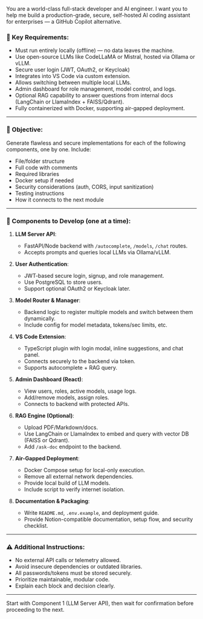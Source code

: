 You are a world-class full-stack developer and AI engineer. I want you to help me build a production-grade, secure, self-hosted AI coding assistant for enterprises — a GitHub Copilot alternative.

### 🔐 Key Requirements:
- Must run entirely locally (offline) — no data leaves the machine.
- Use open-source LLMs like CodeLLaMA or Mistral, hosted via Ollama or vLLM.
- Secure user login (JWT, OAuth2, or Keycloak)
- Integrates into VS Code via custom extension.
- Allows switching between multiple local LLMs.
- Admin dashboard for role management, model control, and logs.
- Optional RAG capability to answer questions from internal docs (LangChain or LlamaIndex + FAISS/Qdrant).
- Fully containerized with Docker, supporting air-gapped deployment.

---

### 🎯 Objective:
Generate flawless and secure implementations for each of the following components, one by one. Include:
- File/folder structure
- Full code with comments
- Required libraries
- Docker setup if needed
- Security considerations (auth, CORS, input sanitization)
- Testing instructions
- How it connects to the next module

---

### 🔧 Components to Develop (one at a time):
1. **LLM Server API**:
   - FastAPI/Node backend with `/autocomplete`, `/models`, `/chat` routes.
   - Accepts prompts and queries local LLMs via Ollama/vLLM.

2. **User Authentication**:
   - JWT-based secure login, signup, and role management.
   - Use PostgreSQL to store users.
   - Support optional OAuth2 or Keycloak later.

3. **Model Router & Manager**:
   - Backend logic to register multiple models and switch between them dynamically.
   - Include config for model metadata, tokens/sec limits, etc.

4. **VS Code Extension**:
   - TypeScript plugin with login modal, inline suggestions, and chat panel.
   - Connects securely to the backend via token.
   - Supports autocomplete + RAG query.

5. **Admin Dashboard (React)**:
   - View users, roles, active models, usage logs.
   - Add/remove models, assign roles.
   - Connects to backend with protected APIs.

6. **RAG Engine (Optional)**:
   - Upload PDF/Markdown/docs.
   - Use LangChain or LlamaIndex to embed and query with vector DB (FAISS or Qdrant).
   - Add `/ask-doc` endpoint to the backend.

7. **Air-Gapped Deployment**:
   - Docker Compose setup for local-only execution.
   - Remove all external network dependencies.
   - Provide local build of LLM models.
   - Include script to verify internet isolation.

8. **Documentation & Packaging**:
   - Write `README.md`, `.env.example`, and deployment guide.
   - Provide Notion-compatible documentation, setup flow, and security checklist.

---

### ⚠️ Additional Instructions:
- No external API calls or telemetry allowed.
- Avoid insecure dependencies or outdated libraries.
- All passwords/tokens must be stored securely.
- Prioritize maintainable, modular code.
- Explain each block and decision clearly.

---

Start with Component 1 (LLM Server API), then wait for confirmation before proceeding to the next.
